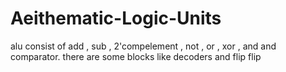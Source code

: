 # Aeithematic-Logic-Units
alu consist of add , sub , 2'compelement , not , or , xor , and and comparator. there are some blocks like decoders and flip flip 
